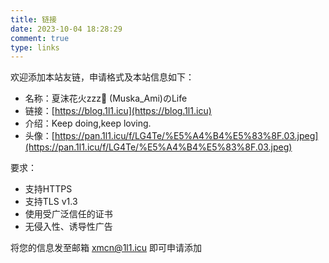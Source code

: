 ```yaml
---
title: 链接
date: 2023-10-04 18:28:29
comment: true
type: links
---
```

欢迎添加本站友链，申请格式及本站信息如下：

- 名称：夏沫花火zzz🌙 (Muska_Ami)のLife
- 链接：[https://blog.1l1.icu](https://blog.1l1.icu)
- 介绍：Keep doing,keep loving.
- 头像：[https://pan.1l1.icu/f/LG4Te/%E5%A4%B4%E5%83%8F.03.jpeg](https://pan.1l1.icu/f/LG4Te/%E5%A4%B4%E5%83%8F.03.jpeg)

要求：

- 支持HTTPS
- 支持TLS v1.3
- 使用受广泛信任的证书
- 无侵入性、诱导性广告

将您的信息发至邮箱 [xmcn@1l1.icu](mailto:xmcn@1l1.icu) 即可申请添加
